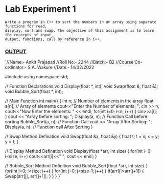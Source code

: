 # Lab Experiment 1
    Write a program in C++ to sort the numbers in an array using separate functions for read, 
    display, sort and swap. The objective of this assignment is to learn the concepts of input, 
    output, functions, call by reference in C++.


### [OUTPUT](https://github.com/MR-ANKEY/OOP/blob/96c2dbbe26f7f73b12149b7787f998cb53af31b6/lab1/Screenshot%20(290).png)


`//Name:- Ankit Prajapati
//Roll No:- 2244
//Batch:- B2
//Course Co-ordinator:- S.A. Wakure
//Date:- 14/02/2022

#include<iostream>
using namespace std;

// Function Declarations
void Display(float *, int);
void Swap(float &, float &);
void Bubble_Sort(float *, int);

// Main Function
int main()
{
    int n; // Number of elements in the array
    float a[n]; // Array of elements
    cout<<"Enter the Number of elements: ";
    cin >> n;
    cout<<"Now Enter the elements: " << endl;
    for(int i=0; i<n; i++)
    {
        cin>>a[i];
    }
    cout << "Array before sorting: ";
    Display(a, n); // Function Call before sorting
    Bubble_Sort(a, n); // Function Call
    cout << "Array After Sorting: ";
    Display(a, n); // Function call After Sorting 
}


// Swap Method Defination
void Swap(float &x, float &y)
{
    float t;
    t = x;
    x = y;
    y = t;
}

// Display Method Defination
void Display(float *arr, int size)
{
    for(int i=0; i<size; i++)
    cout<<arr[i]<<" ";
    cout << endl;
}

// Bubble_Sort Method Definition
void Bubble_Sort(float *arr, int size)
{
    for(int i=0; i<size; i++)
    {
        for(int j=0; j<size-1; j++)
        {
            if(arr[j]>arr[j+1])
            {
                Swap(arr[j], arr[j+1]);
            }
        }
    }
}`
